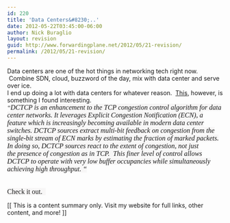 ```yaml
---
id: 220
title: 'Data Centers&#8230;..'
date: 2012-05-22T03:45:00-06:00
author: Nick Buraglio
layout: revision
guid: http://www.forwardingplane.net/2012/05/21-revision/
permalink: /2012/05/21-revision/
---
```

Data centers are one of the hot things in networking tech right now.  Combine SDN, cloud, buzzword of the day, mix with data center and serve over ice.  
I end up doing a lot with data centers for whatever reason.  <a href="http://www.stanford.edu/~alizade/Site/DCTCP.html" target="_blank">This</a>, however, is something I found interesting.  
_<span style="font-family: Times, 'Times New Roman', serif;">&#8220;<span style="-webkit-text-size-adjust: none; background-color: #f7f6f6; font-size: 16px; line-height: 18px; text-align: justify;">DCTCP is an enhancement to the TCP congestion control algorithm for data center networks. It leverages Explicit Congestion Notification (ECN), a feature which is increasingly becoming available in modern data center switches. DCTCP sources extract multi-bit feedback on congestion from the single-bit stream of ECN marks by estimating the fraction of marked packets. In doing so, DCTCP sources react to the </span><span style="-webkit-text-size-adjust: none; background-color: #f7f6f6; font-size: 16px; line-height: 18.05px; text-align: justify;">extent</span><span style="-webkit-text-size-adjust: none; background-color: #f7f6f6; font-size: 16px; line-height: 18px; text-align: justify;"> of congestion, not just the </span><span style="-webkit-text-size-adjust: none; background-color: #f7f6f6; font-size: 16px; line-height: 18.05px; text-align: justify;">presence</span><span style="-webkit-text-size-adjust: none; background-color: #f7f6f6; font-size: 16px; line-height: 18px; text-align: justify;"> of congestion as in TCP.  This finer level of control allows DCTCP to operate with very low buffer occupancies while simultaneously achieving high throughput. &#8220;</span></span>_  
_<span style="font-family: Times, 'Times New Roman', serif;"><span style="-webkit-text-size-adjust: none; background-color: #f7f6f6; font-size: 16px; line-height: 18px; text-align: justify;"><br /></span></span>_  
<span style="font-family: Times, 'Times New Roman', serif;"><span style="-webkit-text-size-adjust: none; background-color: #f7f6f6; font-size: 16px; line-height: 18px; text-align: justify;">Check it out.  </span></span>

<div>
  [[ This is a content summary only. Visit my website for full links, other content, and more! ]]
</div>